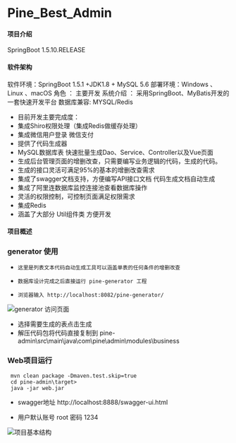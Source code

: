 # Pine_Best_Admin

#### 项目介绍
SpringBoot 1.5.10.RELEASE 

#### 软件架构
软件环境：SpringBoot 1.5.1 +JDK1.8 + MySQL 5.6 
部署环境：Windows 、Linux 、macOS
角色 ： 主要开发
系统介绍 ： 采用SpringBoot、MyBatis开发的一套快速开发平台
数据库兼容:  MYSQL/Redis

- 	目前开发主要完成度：
- 	集成Shiro权限处理（集成Redis做缓存处理）
- 	集成微信用户登录  微信支付
- 	提供了代码生成器 
-  MySQL数据库表 快速批量生成Dao、Service、Controller以及Vue页面
- 	生成后台管理页面的增删改查，只需要编写业务逻辑的代码，生成的代码。
- 	生成的接口灵活可满足95%的基本的增删改查需求 
- 	集成了swagger文档支持，方便编写API接口文档 代码生成文档自动生成
- 	集成了阿里连数据库监控连接池查看数据库操作
- 	灵活的权限控制，可控制页面满足权限需求  
- 	集成Redis
- 	涵盖了大部分 Util组件类 方便开发

#### 项目概述

###   generator 使用
-     这里是列表文本代码自动生成工具可以涵盖单表的任何条件的增删改查
-     数据库设计完成之后直接运行 pine-generator 工程
-     浏览器输入 http://localhost:8082/pine-generator/
![generator 访问页面](https://images.gitee.com/uploads/images/2019/0421/110348_334054ce_1583129.png "gemerator.png")
- 选择需要生成的表点击生成
- 解压代码包将代码直接复制到 pine-admin\src\main\java\com\pine\admin\modules\business

### Web项目运行

```
 mvn clean package -Dmaven.test.skip=true
 cd pine-admin\target>
 java -jar web.jar
```
- swagger地址 http://localhost:8888/swagger-ui.html

- 用户默认账号 root 密码 1234


![项目基本结构](https://images.gitee.com/uploads/images/2019/0421/110725_efcbc5b2_1583129.png "微信开发.png")
